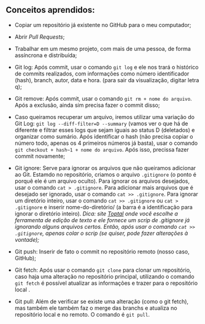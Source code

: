 ## Conceitos aprendidos:

* Copiar um repositório já existente no GitHub para o meu computador;

* Abrir _Pull Requests_;

* Trabalhar em um mesmo projeto, com mais de uma pessoa, de forma assíncrona e distribuída;

* Git log: Após commit, usar o comando `git log` e ele nos trará o histórico de commits realizados, com informações como número identificador (hash), branch, autor, data e hora. (para sair da visualização, digitar letra q);

* Git remove: Após commit, usar o comando `git rm + nome do arquivo`. Após a exclusão, ainda sim precisa fazer o commit disso; 

* Caso queiramos recuperar um arquivo, iremos utilizar uma variação do Git Log: `git log --diff-filter=D --summary` (vamos ver o que há de diferente e filtrar esses logs que sejam iguais ao status D (deletados) e organizar como sumário. Após identificar o hash (não precisa copiar o número todo, apenas os 4 primeiros números já basta), usar o comando `git checkout + hash~1 + nome do arquivo`. Após isso, precissa fazer commit novamente;

* Git ignore: Serve para ignorar os arquivos que não queiramos adicionar ao Git. Estamdo no repositório, criamos o arquivo `.gitignore` (o ponto é porquê ele é um arquivo oculto). Para ignorar os arquivos desejados, usar o comando `cat > .gitignore`. Para adicionar mais arquivos que é desejado ser ignorado, usar o comando `cat >> .gitignore`. Para ignorar um diretório inteiro, usar o comando `cat >> .gitignore` ou `cat > .gitignore` e inserir nome-do-diretório/ (a barra é a identificação para ignorar o diretório inteiro). _Dica: site [Toptal](https://www.toptal.com/developers/gitignore) onde você escolhe a ferramenta de edição de texto e ele fornece um scrip de .gitignore já ignorando alguns arquivos certos. Então, após usar o comando `cat >> .gitignore`, apenas colar o scrip (se quiser, pode fazer alterações à vontade);_

* Git push: Inserir de fato o commit no repositório remoto (nosso caso, GitHub);

* Git fetch: Após usar o comando `git clone` para clonar um repositório, caso haja uma alteração no repositório principal, utilizando o comando `git fetch` é possível atualizar as informações e trazer para o repositório local .

* Git pull: Além de verificar se existe uma alteração (como o git fetch), mas também ele também faz o merge das branchs e atualiza no repositório local e no remoto. O comando é `git pull`.

